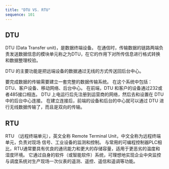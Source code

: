 ```yaml
---
title: "DTU VS. RTU"
sequence: 101
---
```


## DTU

DTU (Data Transfer unit)，是数据终端设备。
在通信时，传输数据的链路两端负责发送数据信息的模块单元称之为DTU，在它的作用下对所传信息进行格式转换和数据整理校验。

DTU 的主要功能是把远端设备的数据通过无线的方式传送回后台中心。

要完成数据的传输需要建立一套完整的数据传输系统。
在这个系统中包括：DTU、客户设备、移动网络、后台中心。
在前端，DTU 和客户的设备通过232或者485接口相连。
DTU 上电运行后先注册到运营商的网络，然后去和设置在 DTU 中的后台中心连接。
在建立连接后，前端的设备和后台的中心就可以通过 DTU 进行无线数据传输了，而且是双向的传输。

## RTU

RTU （远程终端单元），英文全称 Remote Terminal Unit，中文全称为远程终端单元，负责对现场 信号、工业设备的监测和控制。
与常用的可编程控制器PLC相比，RTU通常要具有优良的通讯能力和更大的存储容量，适用于更恶劣的温度和湿度环境。
它通过自身的软件（或智能软件）系统，可理想地实现企业中央监控与调度系统对生产现场一次仪表的遥测、遥控、遥信和遥调等功能。

